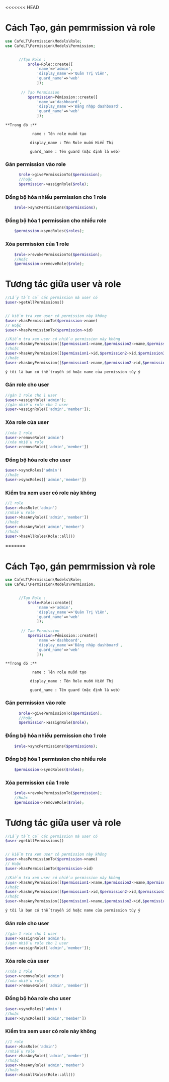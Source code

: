 <<<<<<< HEAD
# Cách Tạo, gán pemrmission và role

```php
use CafeLT\Permission\Models\Role;
use CafeLT\Permission\Models\Permission;


      //Tạo Role :
          $role=Role::create([
              'name'=>'admin',
              'display_name'=>'Quản Trị Viên',
              'guard_name'=>'web'
              ]);
              
       // Tạo Permission
          $permission=Pẻmission::create([
              'name'=>'dashboard',
              'display_name'=>'Đăng nhập dashboard',
              'guard_name'=>'web'
              ]);
```
    **Trong đó :** 

                name : Tên role muốn tạo

               display_name : Tên Role muốn Hiển Thị
               
               guard_name : Tên guard (mặc định là web)
               

### Gán permission vào role
```php
      $role->givePermissionTo($permission);
      //hoặc
      $permission->assignRole($role);
```

### Đồng bộ hóa nhiều permission cho 1 role
```php
    $role->syncPermissions($permissions);
```

### Đồng bộ hóa 1 permission cho nhiều role
```php
    $permission->syncRoles($roles);
```

### Xóa permission của 1 role
```php
    $role->revokePermissionTo($permission);
    //Hoặc
    $permission->removeRole($role);
```


# Tương tác giữa user và role
```php
//Lấy tất cả các permission mà user có
$user->getAllPermissions()


// kiểm tra xem user có permission này không
$user->hasPermissionTo($permission->name)
// Hoặc
$user->hasPermissionTo($permission->id)

//Kiểm tra xem user có nhiều permission này không
$user->hasAnyPermission([$permission1->name,$permission2->name,$permission3->name])
//hoặc
$user->hasAnyPermission([$permission1->id,$permission2->id,$permission3->id])
//hoặc
$user->hasAnyPermission([$permission1->name,$permission2->id,$permission3->id])

ý tôi là bạn có thể truyền id hoặc name của permission tùy ý
```

### Gán role cho user
```php
//gán 1 role cho 1 user
$user->assignRole('admin');
//gán nhiều role cho 1 user
$user->assignRole(['admin','member']);
```

### Xóa role của user
```php
//xóa 1 role
$user->removeRole('admin')
//xóa nhiều role
$user->removeRole(['admin','member'])
```

### Đồng bộ hóa role cho user
```php
$user->syncRoles('admin')
//hoặc
$user->syncRoles(['admin','member'])
```

### Kiểm tra xem user có role này không
```php
//1 role
$user->hasRole('admin')
//nhiều role
$user->hasAnyRole(['admin','member'])
//hoặc
$user->hasAnyRole('admin','member')
//hoặc
$user->hasAllRoles(Role::all())

```
=======
# Cách Tạo, gán pemrmission và role

```php
use CafeLT\Permission\Models\Role;
use CafeLT\Permission\Models\Permission;


      //Tạo Role :
          $role=Role::create([
              'name'=>'admin',
              'display_name'=>'Quản Trị Viên',
              'guard_name'=>'web'
              ]);
              
       // Tạo Permission
          $permission=Pẻmission::create([
              'name'=>'dashboard',
              'display_name'=>'Đăng nhập dashboard',
              'guard_name'=>'web'
              ]);
```
    **Trong đó :** 

                name : Tên role muốn tạo

               display_name : Tên Role muốn Hiển Thị
               
               guard_name : Tên guard (mặc định là web)
               

### Gán permission vào role
```php
      $role->givePermissionTo($permission);
      //hoặc
      $permission->assignRole($role);
```

### Đồng bộ hóa nhiều permission cho 1 role
```php
    $role->syncPermissions($permissions);
```

### Đồng bộ hóa 1 permission cho nhiều role
```php
    $permission->syncRoles($roles);
```

### Xóa permission của 1 role
```php
    $role->revokePermissionTo($permission);
    //Hoặc
    $permission->removeRole($role);
```


# Tương tác giữa user và role
```php
//Lấy tất cả các permission mà user có
$user->getAllPermissions()


// kiểm tra xem user có permission này không
$user->hasPermissionTo($permission->name)
// Hoặc
$user->hasPermissionTo($permission->id)

//Kiểm tra xem user có nhiều permission này không
$user->hasAnyPermission([$permission1->name,$permission2->name,$permission3->name])
//hoặc
$user->hasAnyPermission([$permission1->id,$permission2->id,$permission3->id])
//hoặc
$user->hasAnyPermission([$permission1->name,$permission2->id,$permission3->id])

ý tôi là bạn có thể truyền id hoặc name của permission tùy ý
```

### Gán role cho user
```php
//gán 1 role cho 1 user
$user->assignRole('admin');
//gán nhiều role cho 1 user
$user->assignRole(['admin','member']);
```

### Xóa role của user
```php
//xóa 1 role
$user->removeRole('admin')
//xóa nhiều role
$user->removeRole(['admin','member'])
```

### Đồng bộ hóa role cho user
```php
$user->syncRoles('admin')
//hoặc
$user->syncRoles(['admin','member'])
```

### Kiểm tra xem user có role này không
```php
//1 role
$user->hasRole('admin')
//nhiều role
$user->hasAnyRole(['admin','member'])
//hoặc
$user->hasAnyRole('admin','member')
//hoặc
$user->hasAllRoles(Role::all())

```
